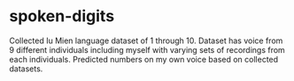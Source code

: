 # spoken-digits

Collected Iu Mien language dataset of 1 through 10. Dataset has voice from 9 different individuals including myself with varying sets of recordings from each individuals. Predicted numbers on my own voice based on collected datasets.
